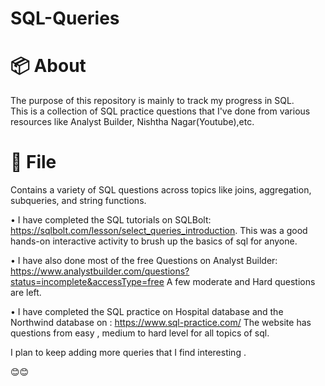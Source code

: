 # SQL-Queries


# 📦 About

The purpose of this repository is mainly to track my progress in SQL.   
This is a collection of SQL practice questions that I've done from various resources like Analyst Builder, Nishtha Nagar(Youtube),etc.  


# 📁 File  
Contains a variety of SQL questions across topics like joins, aggregation, subqueries, and string functions.   



• I have completed the SQL tutorials on SQLBolt:  https://sqlbolt.com/lesson/select_queries_introduction.
  This was a good hands-on interactive activity to brush up the basics of sql for anyone.   
    
• I have also done most of the free  Questions on Analyst Builder: https://www.analystbuilder.com/questions?status=incomplete&accessType=free
  A few moderate and Hard questions are left.   
  
• I have completed the SQL practice on Hospital database and the Northwind database on :  https://www.sql-practice.com/
  The website has questions from easy , medium to hard level for all topics of sql.  
  
 
I plan to keep adding more queries that I find interesting .  


😊😊  
